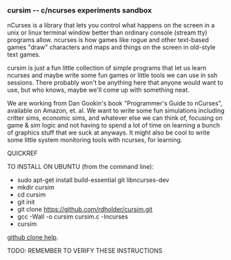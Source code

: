 ### cursim -- c/ncurses experiments sandbox

nCurses is a library that lets you control what happens on the screen in a unix or linux terminal window better than ordinary console (stream tty) programs allow.  ncurses is how games like rogue and other text-based games "draw" characters and maps and things on the screen in old-style text games.

cursim is just a fun little collection of simple programs that let us learn ncurses and maybe write some fun games or little tools we can use in ssh sessions.  There probably won't be anything here that anyone would want to use, but who knows, maybe we'll come up with something neat.

We are working from Dan Gookin's book "Programmer's Guide to nCurses", available on Amazon, et. al.  We want to write some fun simulations including critter sims, economic sims, and whatever else we can think of, focusing on game & sim logic and not having to spend a lot of time on learning a bunch of graphics stuff that we suck at anyways.  It might also be cool to write some little system monitoring tools with ncurses, for learning.

QUICKREF

TO INSTALL ON UBUNTU (from the command line):
+ sudo apt-get install build-essential git libncurses-dev
+ mkdir cursim
+ cd cursim
+ git init
+ git clone https://github.com/rdholder/cursim.git
+ gcc -Wall -o cursim cursim.c -lncurses
+ cursim

[github clone help](https://help.github.com/articles/cloning-a-repository/).

TODO: REMEMBER TO VERIFY THESE INSTRUCTIONS
